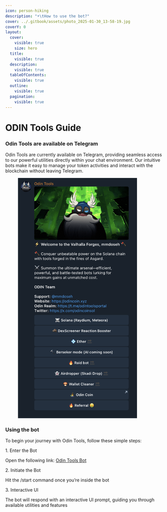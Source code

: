 ```yaml
---
icon: person-hiking
description: "•\tHow to use the bot?"
cover: ../.gitbook/assets/photo_2025-01-30_13-58-19.jpg
coverY: 0
layout:
  cover:
    visible: true
    size: hero
  title:
    visible: true
  description:
    visible: true
  tableOfContents:
    visible: true
  outline:
    visible: true
  pagination:
    visible: true
---
```


# ODIN Tools Guide

### Odin Tools are available on Telegram

Odin Tools are currently available on Telegram, providing seamless access to our powerful utilities directly within your chat environment. Our intuitive bots make it easy to manage your token activities and interact with the blockchain without leaving Telegram.

<div data-full-width="false"><figure><img src="../.gitbook/assets/Screenshot 2024-11-26 at 05.22.13.png" alt="" width="375"><figcaption></figcaption></figure></div>

### Using the bot

To begin your journey with Odin Tools, follow these simple steps:

1\. Enter the Bot

Open the following link: [Odin Tools Bot](https://t.me/odin_tools_bot)

2\. Initiate the Bot

Hit the /start command once you’re inside the bot

3\. Interactive UI

The bot will respond with an interactive UI prompt, guiding you through available utilities and features
